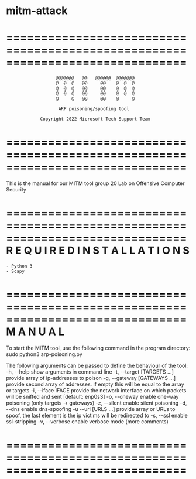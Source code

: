 # mitm-attack
==============================================================================
==============================================================================


                       @@@@@@@   @@   @@@@@@  @@@@@@@
                       @  @  @   @@     @@    @  @  @
                       @  @  @   @@     @@    @  @  @ 
                       @  @  @   @@     @@    @  @  @
                       @     @   @@     @@    @     @ 

                        ARP poisoning/spoofing tool

                 Copyright 2022 Microsoft Tech Support Team

==============================================================================
==============================================================================

This is the manual for our MITM tool group 20 Lab on Offensive Computer Security

==============================================================================
                R E Q U I R E D   I N S T A L L A T I O N S
==============================================================================

    - Python 3
    - Scapy
    
==============================================================================
                                M A N U A L
==============================================================================

To start the MITM tool, use the following command in the program directory:
  sudo python3 arp-poisoning.py <args>

The following arguments can be passed to define the behaviour of the tool:
  -h, --help                    show arguments in command line
  -t, --target [TARGETS ...]    provide array of ip-addresses to poison <REQUIRED>
  -g, --gateway [GATEWAYS ...]  provide second array of addresses. if empty this will be equal to the array or targets
  -i, --iface IFACE             provide the network interface on which packets will be sniffed and sent [default: enp0s3]
  -o, --oneway                  enable one-way poisoning (only targets -> gateways)
  -z, --silent                  enable silent poisoning
  -d, --dns                     enable dns-spoofing
  -u --url [URLS ...]           provide array or URLs to spoof, the last element is the ip victims will be redirected to
  -s, --ssl                     enable ssl-stripping
  -v, --verbose                 enable verbose mode (more comments)
  
==============================================================================
==============================================================================
